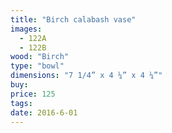 ```yaml
---
title: "Birch calabash vase"
images:
  - 122A
  - 122B
wood: "Birch"
type: "bowl"
dimensions: "7 1/4” x 4 ¼” x 4 ¼”"
buy:
price: 125
tags:
date: 2016-6-01
---
```


